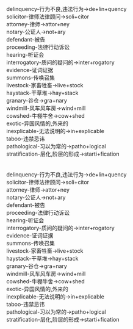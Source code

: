 delinquency-行为不良,违法行为->de+lin+quency<br>
solicitor-律师法律顾问->soli+citor<br>
attorney-律师->attor+ney<br>
notary-公证人->not+ary<br>
defendant-被告<br>
proceeding-法律行动诉讼<br>
hearing-听证会<br>
interrogatory-质问的疑问的->inter+rogatory<br>
evidence-证词证据<br>
summons-传唤召集<br>
livestock-家畜牲畜->live+stock<br>
haystack-干草堆->hay+stack<br>
granary-谷仓->gra+nary<br>
windmill-风车风车房->wind+mill<br>
cowshed-牛棚牛舍->cow+shed<br>
exotic-异国风情的,外来的<br>
inexplicable-无法说明的->in+explicable<br>
taboo-违禁忌讳<br>
pathological-习以为常的->patho+logical<br>
stratification-层化,阶层的形成->starti+fication<br>
<br>
<br>
delinquency-行为不良,违法行为->de+lin+quency<br>
solicitor-律师法律顾问->soli+citor<br>
attorney-律师->attor+ney<br>
notary-公证人->not+ary<br>
defendant-被告<br>
proceeding-法律行动诉讼<br>
hearing-听证会<br>
interrogatory-质问的疑问的->inter+rogatory<br>
evidence-证词证据<br>
summons-传唤召集<br>
livestock-家畜牲畜->live+stock<br>
haystack-干草堆->hay+stack<br>
granary-谷仓->gra+nary<br>
windmill-风车风车房->wind+mill<br>
cowshed-牛棚牛舍->cow+shed<br>
exotic-异国风情的,外来的<br>
inexplicable-无法说明的->in+explicable<br>
taboo-违禁忌讳<br>
pathological-习以为常的->patho+logical<br>
stratification-层化,阶层的形成->starti+fication<br>
<br>
<br>